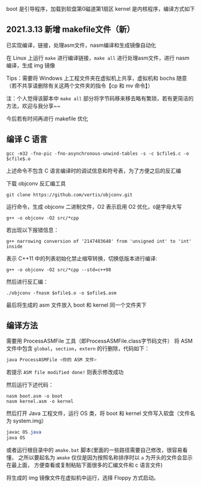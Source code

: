 boot 是引导程序，加载到软盘第0磁道第1扇区
kernel 是内核程序，编译方式如下

## 2021.3.13 新增 makefile文件（新）

已实现编译，链接，处理asm文件，nasm编译和生成镜像自动化

在 Linux 上运行 `make` 进行编译链接，`make all` 进行处理asm文件，进行 nasm 编译，生成 img 镜像

Tips：需要将 Windows 上工程文件夹在虚拟机上共享，虚拟机和 bochs 随意（若不共享请删除有关这两个文件夹的指令【cp 和 mv 命令】）

注：个人觉得该脚本中 `make all` 部分将字节码移来移去略有繁琐，若有更简洁的方法，欢迎与我分享~~

今后若有时间再进行 makefile 优化

## 编译 C 语言

```shell script
gcc -m32 -fno-pic -fno-asynchronous-unwind-tables -s -c $cfile$.c -o $cfile$.o 
```

上述命令不包含 C 语言编译时的调试信息和符号表，为了方便之后的反汇编

下载 objconv 反汇编工具

```shell script
git clone https://github.com/vertis/objconv.git
```

运行命令，生成 objconv 二进制文件，O2 表示启用 O2 优化，``O``是字母大写

```shell script
g++ -o objconv -O2 src/*cpp
```

若出现以下报错信息：

```shell script
g++ narrowing conversion of '2147483648' from 'unsigned int' to 'int' inside
```

表示 C++11 中的列表初始化禁止缩窄转换，切换低版本进行编译:

```shell script
g++ -o objconv -O2 src/*cpp --std=c++98
```

然后进行反汇编：

```shell script
./objconv -fnasm $ofile$.o -o $ofile$.asm
```

最后将生成的 asm 文件放入 boot 和 kernel 同一个文件夹下

## 编译方法

需要用 ProcessASMFile 工具（即ProcessASMFile.class字节码文件）
将 ASM 文件中包含 `global`，`section`，`extern` 的行删除，代码如下：

```java
java ProcessASMFile <你的 ASM 文件>
```

若提示 `ASM file modified done!` 则表示修改成功

然后运行下述代码：

```shell script
nasm boot.asm -o boot
nasm kernel.asm -o kernel
```

然后打开 Java 工程文件，运行 OS 类，将 boot 和 kernel 文件写入软盘（文件名为 system.img）

```java
javac OS.java
java OS
```

或者运行根目录中的 `amake.bat` 脚本(里面的一些路径需要自己修改，很容易看懂，
之所以要起名为 `amake` 仅仅是因为按照名称排序时以 `a` 为开头的文件会显示在最上面，
方便查看或复制粘贴下面很多的汇编文件和 c 语言文件)

将生成的 img 镜像文件在虚拟机中运行，选择 Floppy 方式启动。